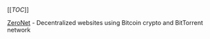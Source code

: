 [[_TOC_]]

[ZeroNet](https://github.com/HelloZeroNet/ZeroNet) - Decentralized websites using Bitcoin crypto and BitTorrent network